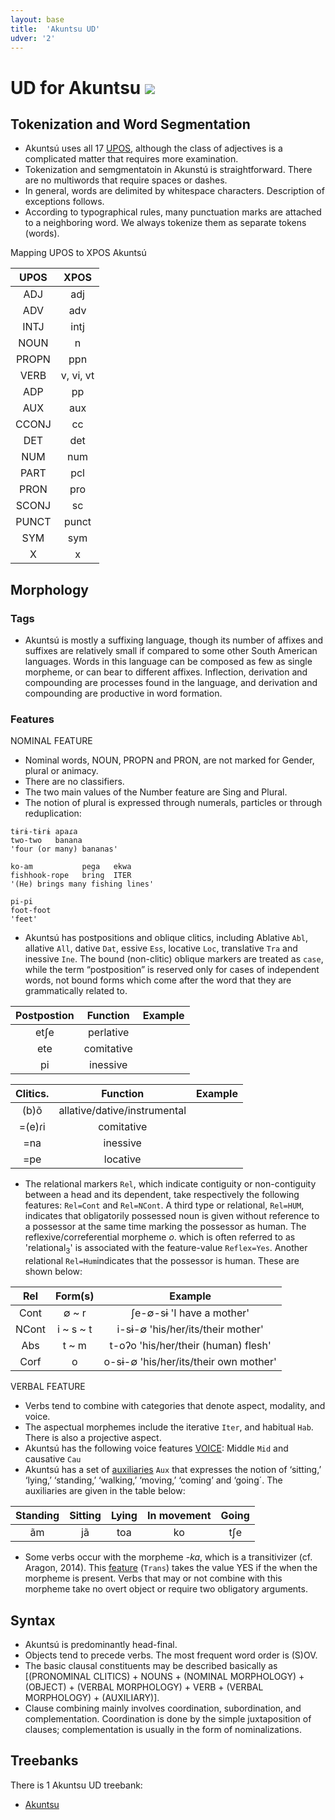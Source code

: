 ```yaml
---
layout: base
title:  'Akuntsu UD'
udver: '2'
---
```


# UD for Akuntsu <span class="flagspan"><img class="flag" src="../../flags/svg/BR.svg" /></span>

## Tokenization and Word Segmentation



* Akuntsú uses all 17 [UPOS](https://universaldependencies.org/u/pos/index.html), although the class of adjectives is a complicated matter that requires more examination.
* Tokenization and semgmentatoin in Akunstú is straightforward. There are no multiwords that require spaces or dashes.
* In general, words are delimited by whitespace characters. Description of exceptions follows.
* According to typographical rules, many punctuation marks are attached to a neighboring word. We always tokenize them as separate tokens (words).

Mapping UPOS to XPOS Akuntsú

 UPOS | XPOS |
:----: | :------: |
 ADJ   | adj      |
 ADV   | adv      |
 INTJ  | intj     |
 NOUN  | n        |
 PROPN | ppn      |
 VERB  | v, vi, vt|
 ADP   | pp       |
 AUX   | aux      |
 CCONJ | cc       |
 DET   | det      |
 NUM   | num      |
 PART  | pcl      |
 PRON  | pro      |
 SCONJ | sc       |
 PUNCT | punct    |
 SYM   | sym      |
 X     | x        |

## Morphology 

### Tags

* Akuntsú is mostly a suffixing language, though its number of affixes and suffixes are relatively small if compared to some other South American languages. Words in this language can be composed as few as single morpheme, or can bear to different affixes. Inflection, derivation and compounding are processes found in the language, and derivation and compounding are productive in word formation.

### Features

NOMINAL FEATURE
* Nominal words, NOUN, PROPN and PRON, are not marked for Gender, plural or animacy.
* There are no classifiers.
* The two main values of the Number feature are Sing and Plural.
* The notion of plural is expressed through numerals, particles or through reduplication:

```
tɨrɨ-tɨrɨ apaɾa
two-two   banana
'four (or many) bananas'
```

```
ko-am           pega   ekwa 
fishhook-rope   bring  ITER
'(He) brings many fishing lines'
```

```
pi-pi
foot-foot
'feet'
```
* Akuntsú has postpositions and oblique clitics, including Ablative `Abl`, allative `All`, dative `Dat`,  essive `Ess`, locative `Loc`, translative `Tra` and inessive `Ine`. The bound (non-clitic) oblique markers are treated as `case`, while the term “postposition” is reserved only for cases of independent words, not bound forms which come after the word that they are grammatically related to.

Postpostion | Function   |           Example            |
:---------: | :---------:|:-------------------------:   |
     etʃe   | perlative  |     |    
     ete    | comitative |     
     pi     |  inessive  |     |      


Clitics.    |            Function           |           Example            |
:---------: | :----------------------------:|:-------------------------:   |
     (b)õ   | allative/dative/instrumental  |     |    
     =(e)ɾi | comitative                    |     
     =na    |  inessive                     |     | 
     =pe    | locative                      |                 | 



* The relational markers `Rel`, which indicate contiguity or non-contiguity between a head and its dependent, take respectively the following features: `Rel=Cont` and `Rel=NCont`. A third type or relational, `Rel=HUM`, indicates that obligatorily possessed noun is given without reference to a possessor at the same time marking the possessor as human. The reflexive/correferential morpheme _o_. which is often referred to as 'relational<sub>3</sub>' is associated with the feature-value `Reflex=Yes`. Another relational `Rel=Hum`indicates that the possessor is human. These are shown below:

Rel    | Form(s)   |             Example                  |
:-----:|:---------:| :----------------------------------: |
Cont   | ∅ ~ r     | ʃe-∅-sɨ 'I have a mother'            |    
NCont  | i ~ s ~ t | i-sɨ-∅ 'his/her/its/their mother'    |
Abs    | t ~ m     | t-oʔo  'his/her/their (human) flesh' |
Corf   |   o       | o-sɨ-∅ 'his/her/its/their own mother'| 


VERBAL FEATURE
* Verbs tend to combine with categories that denote aspect, modality, and voice.
* The aspectual morphemes include the iterative `Iter`, and habitual `Hab`. There is also a projective aspect.
* Akuntsú has the following voice features [VOICE](https://universaldependencies.org/u/feat/Voice.html): Middle `Mid` and causative `Cau` 
* Akuntsú has a set of [auxiliaries](https://universaldependencies.org/u/pos/AUX_.html) `Aux` that expresses the notion of ‘sitting,’ ‘lying,’ ‘standing,’ ‘walking,’  ‘moving,’  ‘coming’ and ‘going´. The auxiliaries are given in the table below:


| Standing | Sitting | Lying | In movement |Going|
:----: | :------: |:------: |:------: |:------: |
|ãm|jã|toa|ko|tʃe|ka

* Some verbs occur with the morpheme -*ka*, which is a transitivizer (cf. Aragon, 2014). This [feature](https://universaldependencies.org/u/feat/index.html) (`Trans`) takes the value YES if the when the morpheme is present.  Verbs that may or not combine with this morpheme take no overt object or require two obligatory arguments. 

## Syntax

* Akuntsú is predominantly head-final. 
* Objects tend to precede verbs. The most frequent word order is (S)OV. 
* The basic clausal constituents may be described basically as [(PRONOMINAL CLITICS) + NOUNS + (NOMINAL MORPHOLOGY) + (OBJECT) + (VERBAL MORPHOLOGY) + VERB + (VERBAL MORPHOLOGY) + (AUXILIARY)]. 
* Clause combining mainly involves coordination, subordination, and complementation. Coordination is done by the simple juxtaposition of clauses; complementation is usually in the form of nominalizations. 

## Treebanks

There is 1 Akuntsu UD treebank:

  * [Akuntsu](https://github.com/UniversalDependencies/UD_Akuntsu-TuDeT)

